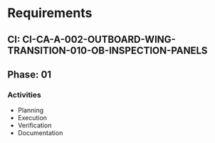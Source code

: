 # Requirements

## CI: CI-CA-A-002-OUTBOARD-WING-TRANSITION-010-OB-INSPECTION-PANELS
## Phase: 01

### Activities
- Planning
- Execution
- Verification
- Documentation
